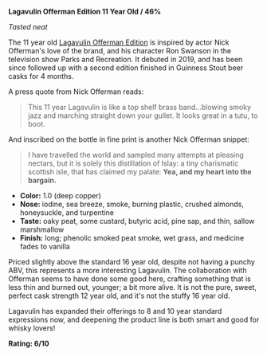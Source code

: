 ﻿**Lagavulin Offerman Edition 11 Year Old / 46%**

*Tasted neat*

The 11 year old [Lagavulin Offerman Edition](https://www.whiskybase.com/whiskies/whisky/141061/lagavulin-11-year-old) is inspired by actor Nick Offerman's love of the brand, and his character Ron Swanson in the television show Parks and Recreation.  It debuted in 2019, and has been since followed up with a second edition finished in Guinness Stout beer casks for 4 months.

A press quote from Nick Offerman reads:

> This 11 year Lagavulin is like a top shelf brass band…blowing smoky jazz and marching straight down your gullet. It looks great in a tutu, to boot.

And inscribed on the bottle in fine print is another Nick Offerman snippet:

> I have travelled the world and sampled many attempts at pleasing nectars, but it is solely this distillation of Islay: a tiny charismatic scottish isle, that has claimed my palate: **Yea, and my heart into the bargain.**

* **Color:** 1.0 (deep copper)
* **Nose:** iodine, sea breeze, smoke, burning plastic, crushed almonds, honeysuckle, and turpentine
* **Taste:** oaky peat, some custard, butyric acid, pine sap, and thin, sallow marshmallow 
* **Finish:** long; phenolic smoked peat smoke, wet grass, and medicine fades to vanilla

Priced slightly above the standard 16 year old, despite not having a punchy ABV, this represents a more interesting Lagavulin.  The collaboration with Offerman seems to have done some good here, crafting something that is less thin and burned out, younger; a bit more alive.  It is not the pure, sweet, perfect cask strength 12 year old, and it's not the stuffy 16 year old.  

Lagavulin has expanded their offerings to 8 and 10 year standard expressions now, and deepening the product line is both smart and good for whisky lovers!

**Rating: 6/10**